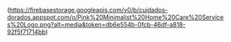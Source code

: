 (https://firebasestorage.googleapis.com/v0/b/cuidados-dorados.appspot.com/o/Pink%20Minimalist%20Home%20Care%20Services%20Logo.png?alt=media&token=db6e554b-0fcb-46df-a818-92f5f71714bb)

